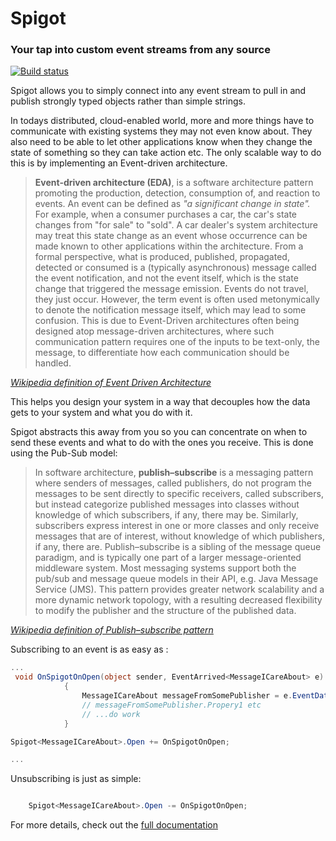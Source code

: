 # Spigot
### Your tap into custom event streams from any source

[![Build status](https://ci.appveyor.com/api/projects/status/u4xwybm34bs2kvla/branch/master?svg=true)](https://ci.appveyor.com/project/ewassef/spigot/branch/master)

Spigot allows you to simply connect into any event stream to pull in and publish strongly typed objects rather than simple strings.

In todays distributed, cloud-enabled world, more and more things have to communicate with existing systems they may not even know about. They also need to be able to let other applications know when they change the state of something so they can take action etc. The only scalable way to do this is by implementing an Event-driven architecture.

> <b>Event-driven architecture (EDA)</b>, is a software architecture pattern promoting the production, detection, consumption of, and reaction to events. 
An event can be defined as <i>"a significant change in state".</i> For example, when a consumer purchases a car, the car's state changes from "for sale" to "sold". A car dealer's system architecture may treat this state change as an event whose occurrence can be made known to other applications within the architecture. From a formal perspective, what is produced, published, propagated, detected or consumed is a (typically asynchronous) message called the event notification, and not the event itself, which is the state change that triggered the message emission. Events do not travel, they just occur. However, the term event is often used metonymically to denote the notification message itself, which may lead to some confusion. This is due to Event-Driven architectures often being designed atop message-driven architectures, where such communication pattern requires one of the inputs to be text-only, the message, to differentiate how each communication should be handled. 

[<i> Wikipedia definition of Event Driven Architecture</i>](https://en.wikipedia.org/wiki/Event-driven_architecture)

This helps you design your system in a way that decouples how the data gets to your system and what you do with it. 

Spigot abstracts this away from you so you can concentrate on when to send these events and what to do with the ones you receive. This is done using the Pub-Sub model:

> In software architecture, <b>publish–subscribe</b> is a messaging pattern where senders of messages, called publishers, do not program the messages to be sent directly to specific receivers, called subscribers, but instead categorize published messages into classes without knowledge of which subscribers, if any, there may be. Similarly, subscribers express interest in one or more classes and only receive messages that are of interest, without knowledge of which publishers, if any, there are. 
Publish–subscribe is a sibling of the message queue paradigm, and is typically one part of a larger message-oriented middleware system. Most messaging systems support both the pub/sub and message queue models in their API, e.g. Java Message Service (JMS). 
This pattern provides greater network scalability and a more dynamic network topology, with a resulting decreased flexibility to modify the publisher and the structure of the published data. 

[<i> Wikipedia definition of Publish–subscribe pattern</i>](https://en.wikipedia.org/wiki/Publish–subscribe_pattern)

Subscribing to an event is as easy as :

```csharp
...
 void OnSpigotOnOpen(object sender, EventArrived<MessageICareAbout> e)
            {
                MessageICareAbout messageFromSomePublisher = e.EventData; // This is a strongly typed instance of your message class
                // messageFromSomePublisher.Propery1 etc
                // ...do work
            }

Spigot<MessageICareAbout>.Open += OnSpigotOnOpen;

...
```

Unsubscribing is just as simple:

```csharp

    Spigot<MessageICareAbout>.Open -= OnSpigotOnOpen;

```

For more details, check out the [full documentation](docs)